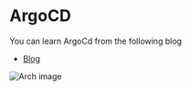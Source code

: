 # ArgoCD
You can learn ArgoCd from the following blog
- [Blog](https://blogs.kaiwalyakoparkar.com/what-is-argocd)

![Arch image](https://miro.medium.com/max/696/0*GwQGV10m8CH_hdXr)
